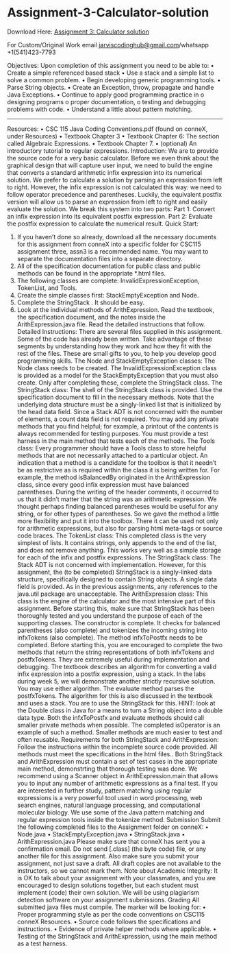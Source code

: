# Assignment-3-Calculator-solution

Download Here: [Assignment 3: Calculator solution](https://jarviscodinghub.com/assignment/assignment-3-calculator-solution-2/)

For Custom/Original Work email jarviscodinghub@gmail.com/whatsapp +1(541)423-7793

Objectives: Upon completion of this assignment you need to be able to:
• Create a simple referenced based stack
• Use a stack and a simple list to solve a common problem.
• Begin developing generic programming tools.
• Parse String objects.
• Create an Exception, throw, propagate and handle Java Exceptions.
• Continue to apply good programming practice in
o designing programs
o proper documentation,
o testing and debugging problems with code.
• Understand a little about pattern matching.
______________________________________________________________________________
Resources:
• CSC 115 Java Coding Conventions.pdf (found on conneX, under Resources)
• Textbook Chapter 3
• Textbook Chapter 6: The section called Algebraic Expressions.
• Textbook Chapter 7.
• (optional) An introductory tutorial to regular expressions.
Introduction:
We are to provide the source code for a very basic calculator. Before we even think about the
graphical design that will capture user input, we need to build the engine that converts a standard
arithmetic infix expression into its numerical solution. We prefer to calculate a solution by
parsing an expression from left to right. However, the infix expression is not calculated this
way: we need to follow operator precedence and parentheses. Luckily, the equivalent postfix
version will allow us to parse an expression from left to right and easily evaluate the solution.
We break this system into two parts:
Part 1: Convert an infix expression into its equivalent postfix expression.
Part 2: Evaluate the postfix expression to calculate the numerical result.
Quick Start:
1) If you haven’t done so already, download all the necessary documents for this assignment
from conneX into a specific folder for CSC115 assignment three, assn3 is a
recommended name. You may want to separate the documentation files into a separate
directory.
2) All of the specification documentation for public class and public methods can be found
in the appropriate *.html files.
3) The following classes are complete: InvalidExpressionException, TokenList, and
Tools.
4) Create the simple classes first: StackEmptyException and Node.
5) Complete the StringStack . It should be easy.
6) Look at the individual methods of ArithExpression. Read the textbook, the
specification document, and the notes inside the ArithExpression.java file. Read the
detailed instructions that follow.
Detailed Instructions:
There are several files supplied in this assignment. Some of the code has already been written.
Take advantage of these segments by understanding how they work and how they fit with the rest
of the files. These are small gifts to you, to help you develop good programming skills.
The Node and StackEmptyException classes:
The Node class needs to be created. The InvalidExpressionException class is provided as a
model for the StackEmptyException that you must also create. Only after completing these,
complete the StringStack class.
The StringStack class:
The shell of the StringStack class is provided. Use the specification document to fill in the
necessary methods. Note that the underlying data structure must be a singly-linked list that is
initialized by the head data field. Since a Stack ADT is not concerned with the number of
elements, a count data field is not required.
You may add any private methods that you find helpful; for example, a printout of the contents is
always recommended for testing purposes. You must provide a test harness in the main method
that tests each of the methods.
The Tools class:
Every programmer should have a Tools class to store helpful methods that are not necessarily
attached to a particular object. An indication that a method is a candidate for the toolbox is that
it needn’t be as restrictive as is required within the class it is being written for. For example, the
method isBalancedBy originated in the ArithExpression class, since every good infix
expression must have balanced parentheses. During the writing of the header comments, it
occurred to us that it didn’t matter that the string was an arithmetic expression. We thought
perhaps finding balanced parentheses would be useful for any string, or for other types of
parentheses. So we gave the method a little more flexibility and put it into the toolbox. There it
can be used not only for arithmetic expressions, but also for parsing html meta-tags or source
code braces.
The TokenList class:
This completed class is the very simplest of lists. It contains strings, only appends to the end of
the list, and does not remove anything. This works very well as a simple storage for each of the
infix and postfix expressions.
The StringStack class:
The Stack ADT is not concerned with implementation. However, for this assignment, the (to be
completed) StringStack is a singly-linked data structure, specifically designed to contain
String objects. A single data field is provided. As in the previous assignments, any references
to the java.util package are unacceptable.
The ArithExpression class:
This class is the engine of the calculator and the most intensive part of this assignment. Before
starting this, make sure that StringStack has been thoroughly tested and you understand the
purpose of each of the supporting classes.
The constructor is complete. It checks for balanced parentheses (also complete) and tokenizes
the incoming string into infxTokens (also complete). The method infxToPostfx needs to
be completed. Before starting this, you are encouraged to complete the two methods that return
the string representations of both infxTokens and postfxTokens. They are extremely useful
during implementation and debugging. The textbook describes an algorithm for converting a
valid infix expression into a postfix expression, using a stack. In the labs during week 5, we will
demonstrate another strictly recursive solution. You may use either algorithm.
The evaluate method parses the postfxTokens. The algorithm for this is also discussed in
the textbook and uses a stack. You are to use the StringStack for this. HINT: look at the
Double class in Java for a means to turn a String object into a double data type.
Both the infxToPostfx and evaluate methods should call smaller private methods when
possible. The completed isOperator is an example of such a method. Smaller methods are
much easier to test and often reusable.
Requirements for both StringStack and ArithExpression:
Follow the instructions within the incomplete source code provided. All methods must meet the
specifications in the html files.. Both StringStack and ArithExpression must contain a set
of test cases in the appropriate main method, demonstrting that thorough testing was done. We
recommend using a Scanner object in ArithExpression.main that allows you to input any
number of arithmetic expressions as a final test.
If you are interested in further study, pattern matching using regular expressions is a very
powerful tool used in word processing, web search engines, natural language processing,
and computational molecular biology. We use some of the Java pattern matching and
regular expression tools inside the tokenize method.
Submission
Submit the following completed files to the Assignment folder on conneX:
• Node.java
• StackEmptyException.java
• StringStack.java
• ArithExpression.java
Please make sure that conneX has sent you a confirmation email. Do not send [.class] (the byte
code) file, or any another file for this assignment. Also make sure you submit your assignment, not
just save a draft. All draft copies are not available to the instructors, so we cannot mark them.
Note about Academic Integrity: It is OK to talk about your assignment with your classmates, and
you are encouraged to design solutions together, but each student must implement (code) their own
solution.
We will be using plagiarism detection software on your assignment submissions.
Grading
All submitted java files must compile.
The marker will be looking for:
• Proper programming style as per the code conventions on CSC115 conneX Resources.
• Source code follows the specifications and instructions.
• Evidence of private helper methods where applicable.
• Testing of the StringStack and ArithExpression, using the main method as a test harness.
